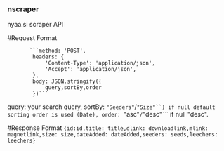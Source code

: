 ### nscraper
nyaa.si scraper API


#Request Format

           ```method: 'POST',
            headers: {
                'Content-Type': 'application/json',
                'Accept': 'application/json',
            },
            body: JSON.stringify({
                query,sortBy,order
            })```
            
query: your search query,
sortBy: ```"Seeders"```/```"Size"``) if null default sorting order is used (Date),
order: ```"asc"```/```"desc"``` if null "desc".

#Response Format
```{id:id,title: title,dlink: downloadlink,mlink: magnetlink,size: size,dateAdded: dateAdded,seeders: seeds,leechers: leechers}```
